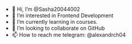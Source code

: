 - 👋 Hi, I’m @Sasha20044002
- 👀 I’m interested in Frontend Development
- 🌱 I’m currently learning in courses.
- 💞️ I’m looking to collaborate on GitHub
- 📫 How to reach me telegram: @alexandrch04

<!---
Sasha20044002/Sasha20044002 is a ✨ special ✨ repository because its `README.md` (this file) appears on your GitHub profile.
You can click the Preview link to take a look at your changes.
--->
